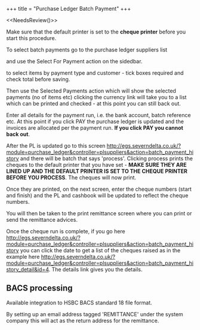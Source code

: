 +++
title = "Purchase Ledger Batch Payment"
+++


<<NeedsReview()>>

<span class="attention important">Make sure that the default printer is set to the **cheque printer** before you start this procedure.</span>

To select batch payments go to the purchase ledger suppliers list

and use the Select For Payment action on the sidedbar.

to select items by payment type and customer - tick boxes required and check total before saving.

Then use the Selected Payments action which will show the selected payments (no of items etc) clicking the currency link will take you to a list which can be printed and checked - at this point you can still back out.

Enter all details for the payment run, i.e. the bank account, batch reference etc. At this point if you click PAY the purchase ledger is updated and the invoices are allocated per the payment run. **If you click PAY you cannot back out**.

After the PL is updated go to this screen http://egs.severndelta.co.uk/?module=purchase_ledger&controller=plsuppliers&action=batch_payment_history and there will be batch that says 'process'. Clicking process prints the cheques to the default printer that you have set - **MAKE SURE THEY ARE LINED UP AND THE DEFAULT PRINTER IS SET TO THE CHEQUE PRINTER BEFORE YOU PROCESS**. The cheques will now print.

Once they are printed, on the next screen, enter the cheque numbers (start and finish) and the PL and cashbook will be updated to reflect the cheque numbers.

You will then be taken to the print remittance screen where you can print or send the remittance advices.

Once the cheque run is complete, if you go here http://egs.severndelta.co.uk/?module=purchase_ledger&controller=plsuppliers&action=batch_payment_history you can click the date to get a list of the cheques raised as in the example here http://egs.severndelta.co.uk/?module=purchase_ledger&controller=plsuppliers&action=batch_payment_history_detail&id=4. The details link gives you the details.

## BACS processing

Available integration to HSBC BACS standard 18 file format.

By setting up an email address tagged 'REMITTANCE' under the system company this will act as the return address for the remittance.


